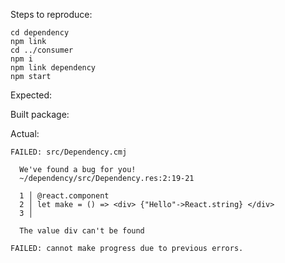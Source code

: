 Steps to reproduce:

```
cd dependency
npm link
cd ../consumer
npm i
npm link dependency
npm start
```

Expected:

Built package:

Actual:

```
FAILED: src/Dependency.cmj

  We've found a bug for you!
  ~/dependency/src/Dependency.res:2:19-21

  1 │ @react.component
  2 │ let make = () => <div> {"Hello"->React.string} </div>
  3 │ 

  The value div can't be found

FAILED: cannot make progress due to previous errors.
```
